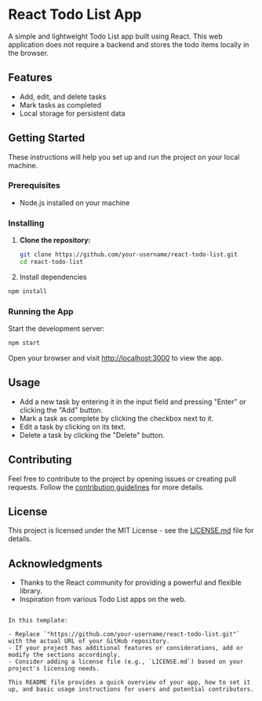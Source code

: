 # React Todo List App

A simple and lightweight Todo List app built using React. This web application does not require a backend and stores the todo items locally in the browser.

## Features

- Add, edit, and delete tasks
- Mark tasks as completed
- Local storage for persistent data

## Getting Started

These instructions will help you set up and run the project on your local machine.

### Prerequisites

- Node.js installed on your machine

### Installing

1. **Clone the repository:**

   ```bash
   git clone https://github.com/your-username/react-todo-list.git
   cd react-todo-list


2. Install dependencies

```bash
npm install
```

### Running the App

Start the development server:

```bash
npm start
```

Open your browser and visit [http://localhost:3000](http://localhost:3000) to view the app.

## Usage

- Add a new task by entering it in the input field and pressing "Enter" or clicking the "Add" button.
- Mark a task as complete by clicking the checkbox next to it.
- Edit a task by clicking on its text.
- Delete a task by clicking the "Delete" button.

## Contributing

Feel free to contribute to the project by opening issues or creating pull requests. Follow the [contribution guidelines](CONTRIBUTING.md) for more details.

## License

This project is licensed under the MIT License - see the [LICENSE.md](LICENSE.md) file for details.

## Acknowledgments

- Thanks to the React community for providing a powerful and flexible library.
- Inspiration from various Todo List apps on the web.

```

In this template:

- Replace `"https://github.com/your-username/react-todo-list.git"` with the actual URL of your GitHub repository.
- If your project has additional features or considerations, add or modify the sections accordingly.
- Consider adding a license file (e.g., `LICENSE.md`) based on your project's licensing needs.

This README file provides a quick overview of your app, how to set it up, and basic usage instructions for users and potential contributors.
